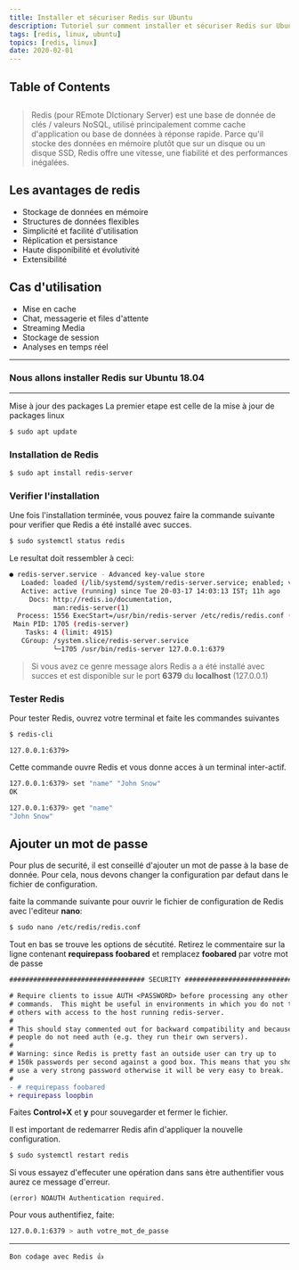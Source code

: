 ```yaml
---
title: Installer et sécuriser Redis sur Ubuntu
description: Tutoriel sur comment installer et sécuriser Redis sur Ubuntu
tags: [redis, linux, ubuntu]
topics: [redis, linux]
date: 2020-02-01
---
```


## Table of Contents

##

> Redis (pour REmote DIctionary Server) est une base de donnée de clés / valeurs NoSQL, utilisé principalement comme cache d'application ou base de données à réponse rapide. Parce qu'il stocke des données en mémoire plutôt que sur un disque ou un disque SSD, Redis offre une vitesse, une fiabilité et des performances inégalées.

## Les avantages de redis

- Stockage de données en mémoire
- Structures de données flexibles
- Simplicité et facilité d'utilisation
- Réplication et persistance
- Haute disponibilité et évolutivité
- Extensibilité

## Cas d'utilisation

- Mise en cache
- Chat, messagerie et files d'attente
- Streaming Media
- Stockage de session
- Analyses en temps réel

---

### Nous allons installer Redis sur Ubuntu 18.04

---

Mise à jour des packages
La premier etape est celle de la mise à jour de packages linux

```bash
$ sudo apt update
```

### Installation de Redis

```bash
$ sudo apt install redis-server
```

### Verifier l'installation

Une fois l'installation terminée, vous pouvez faire la commande suivante pour verifier que Redis a été installé avec succes.

```bash
$ sudo systemctl status redis
```

Le resultat doit ressembler à ceci:

```bash
● redis-server.service - Advanced key-value store
   Loaded: loaded (/lib/systemd/system/redis-server.service; enabled; vendor preset: enabled)
   Active: active (running) since Tue 20-03-17 14:03:13 IST; 11h ago
     Docs: http://redis.io/documentation,
           man:redis-server(1)
  Process: 1556 ExecStart=/usr/bin/redis-server /etc/redis/redis.conf (code=exited, status=0/SUCCESS)
 Main PID: 1705 (redis-server)
    Tasks: 4 (limit: 4915)
   CGroup: /system.slice/redis-server.service
           └─1705 /usr/bin/redis-server 127.0.0.1:6379
```

> Si vous avez ce genre message alors Redis a a été installé avec succes et est disponible sur le port **6379** du **localhost** (127.0.0.1)

### Tester Redis

Pour tester Redis, ouvrez votre terminal et faite les commandes suivantes

```bash
$ redis-cli
```

```:title=output
127.0.0.1:6379>
```

Cette commande ouvre Redis et vous donne acces à un terminal inter-actif.

```bash
127.0.0.1:6379> set "name" "John Snow"
OK
```

```bash
127.0.0.1:6379> get "name"
"John Snow"
```

## Ajouter un mot de passe

Pour plus de securité, il est conseillé d'ajouter un mot de passe à la base de donnée.
Pour cela, nous devons changer la configuration par defaut dans le fichier de configuration.

faite la commande suivante pour ouvrir le fichier de configuration de Redis avec l'editeur **nano**:

```bash
$ sudo nano /etc/redis/redis.conf
```

Tout en bas se trouve les options de sécutité.
Retirez le commentaire sur la ligne contenant **requirepass foobared** et remplacez **foobared** par votre mot de passe

```diff
################################## SECURITY ###################################

# Require clients to issue AUTH <PASSWORD> before processing any other
# commands.  This might be useful in environments in which you do not trust
# others with access to the host running redis-server.
#
# This should stay commented out for backward compatibility and because most
# people do not need auth (e.g. they run their own servers).
#
# Warning: since Redis is pretty fast an outside user can try up to
# 150k passwords per second against a good box. This means that you should
# use a very strong password otherwise it will be very easy to break.
#
- # requirepass foobared
+ requirepass loopbin

```

Faites **Control+X** et **y** pour souvegarder et fermer le fichier.

Il est important de redemarrer Redis afin d'appliquer la nouvelle configuration.

```bash
$ sudo systemctl restart redis
```

Si vous essayez d'effecuter une opération dans sans ètre authentifier vous aurez ce message d'erreur.

```
(error) NOAUTH Authentication required.
```

Pour vous authentifiez, faite:

```bash
127.0.0.1:6379 > auth votre_mot_de_passe
```

---

`Bon codage avec Redis 👍`
